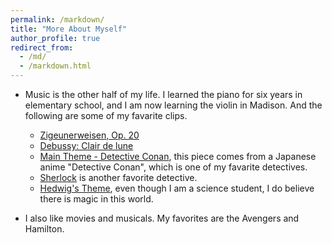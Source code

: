 ```yaml
---
permalink: /markdown/
title: "More About Myself"
author_profile: true
redirect_from: 
  - /md/
  - /markdown.html
---
```


* Music is the other half of my life. I learned the piano for six years in elementary school, and I am now learning the violin in Madison. And the following are some of my favarite clips.
  * [Zigeunerweisen, Op. 20](https://www.youtube.com/watch?v=kmV2hj-I7Xo) 
  * [Debussy: Clair de lune](https://www.youtube.com/watch?v=ujW4YvUWA9w) 
  * [Main Theme - Detective Conan](https://www.youtube.com/watch?v=iVRDKRlIcOc), this piece comes from a Japanese anime "Detective Conan", which is one of my favarite detectives.
  * [Sherlock](https://www.youtube.com/watch?v=l6B-8V4LyaU) is another favorite detective.
  * [Hedwig's Theme](https://www.youtube.com/watch?v=ki8hN7AWsZ4), even though I am a science student, I do believe there is magic in this world.

* I also like movies and musicals. My favorites are the Avengers and Hamilton.
